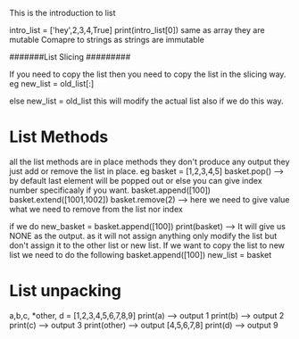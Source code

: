 This is the introduction to list

intro_list = ['hey',2,3,4,True]
print(intro_list[0])
same as array 
they are mutable
Comapre to strings as strings are immutable 

#######List Slicing #########

If you need to copy the list then you need to copy the list in the slicing way. 
eg 
new_list = old_list[:]

else
new_list = old_list  this will modify the actual list also if we do this way.

# List Methods
all the list methods are in place methods they don't produce any output they just add or remove the list in place.
eg 
basket = [1,2,3,4,5]
basket.pop()  --> by default last element will be popped out or else you can give index number specificaaly if you want.
basket.append([100])
basket.extend([1001,1002])
basket.remove(2) --> here we need to give value what we need to remove from the list nor index

if we do 
new_basket =  basket.append([100])
print(basket) --> It will give us NONE as the output. 
as it will not assign anything only modify the list but don't assign it to the other list or new list.
If we want to copy the list to new list we need to do the following
basket.append([100])
new_list = basket

# List unpacking 

a,b,c, *other, d = [1,2,3,4,5,6,7,8,9]
print(a)   --> output 1
print(b)   --> output 2
print(c)   --> output 3
print(other)   --> output [4,5,6,7,8]
print(d)   --> output 9